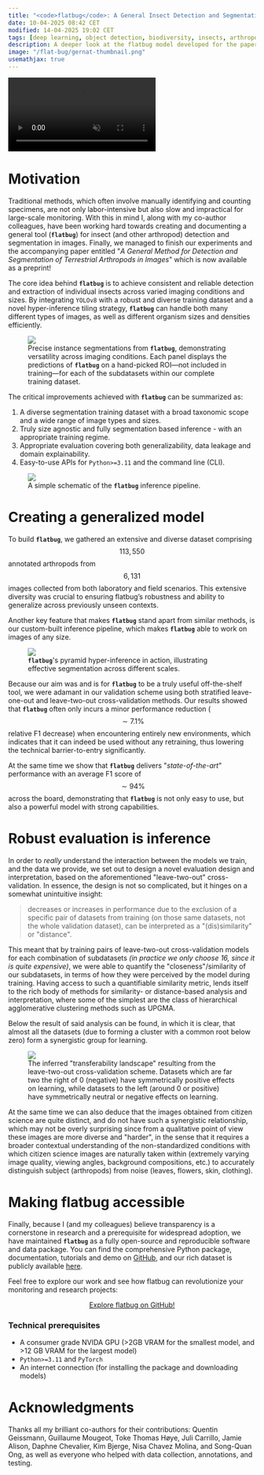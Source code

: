 ```yaml
---
title: "<code>flatbug</code>: A General Insect Detection and Segmentation Model"
date: 10-04-2025 08:42 CET
modified: 14-04-2025 19:02 CET
tags: [deep learning, object detection, biodiversity, insects, arthropods]
description: A deeper look at the flatbug model developed for the paper 'A General Method for Detection and Segmentation of Terrestrial Arthropods in Images'
image: "/flat-bug/gernat-thumbnail.png"
usemathjax: true
---
```


<video loop="true" autoplay="autoplay" muted>
  <source src="/flat-bug/fb_promo.mp4" type="video/mp4">
  Your browser does not support the video tag.
</video>

# Motivation
Traditional methods, which often involve manually identifying and counting specimens, are not only labor-intensive but also slow and impractical for large-scale monitoring. With this in mind I, along with my co-author colleagues, have been working hard towards creating and documenting a general tool (**`flatbug`**) for insect (and other arthropod) detection and segmentation in images. Finally, we managed to finish our experiments and the accompanying paper entitled "*A General Method for Detection and Segmentation of Terrestrial Arthropods in Images*" which is now available as a preprint! 

The core idea behind **`flatbug`** is to achieve consistent and reliable detection and extraction of individual insects across varied imaging conditions and sizes. By integrating `YOLOv8` with a robust and diverse training dataset and a novel hyper-inference tiling strategy, **`flatbug`** can handle both many different types of images, as well as different organism sizes and densities efficiently.

<figure>
    <img src="/flat-bug/prediction_mosaic.jpg">
    <figcaption> Precise instance segmentations from <code style="font-weight: bold;">flatbug</code>, demonstrating versatility across imaging conditions. Each panel displays the predictions of <code style="font-weight: bold;">flatbug</code> on a hand-picked ROI&mdash;not included in training&mdash;for each of the subdatasets within our complete training dataset. </figcaption>
</figure>

The critical improvements achieved with **`flatbug`** can be summarized as:

1. A diverse segmentation training dataset with a broad taxonomic scope and a wide range of image types and sizes.
2. Truly size agnostic and fully segmentation based inference - with an appropriate training regime.
3. Appropriate evaluation covering both generalizability, data leakage and domain explainability.
4. Easy-to-use APIs for `Python>=3.11` and the command line (CLI).

<figure>
    <img src="/flat-bug/inference_flowchart.svg">
    <figcaption> A simple schematic of the <code style="font-weight: bold;">flatbug</code> inference pipeline. </figcaption>
</figure>

# Creating a generalized model
To build **`flatbug`**, we gathered an extensive and diverse dataset comprising $$ 113,550 $$ annotated arthropods from $$ 6,131 $$ images collected from both laboratory and field scenarios. This extensive diversity was crucial to ensuring flatbug’s robustness and ability to generalize across previously unseen contexts.

Another key feature that makes **`flatbug`** stand apart from similar methods, is our custom-built inference pipeline, which makes **`flatbug`** able to work on images of any size. 

<figure>
    <img src="/flat-bug/pyramid_tiling_visualization.png">
    <figcaption> <code style="font-weight: bold;">flatbug</code>'s pyramid hyper-inference in action, illustrating effective segmentation across different scales.</figcaption>
</figure>

Because our aim was and is for **`flatbug`** to be a truly useful off-the-shelf tool, we were adamant in our validation scheme using both stratified leave-one-out and leave-two-out cross-validation methods. Our results showed that **`flatbug`** often only incurs a minor performance reduction ($$ \sim 7.1 \% $$ relative F1 decrease) when encountering entirely new environments, which indicates that it can indeed be used without any retraining, thus lowering the technical barrier-to-entry significantly.

At the same time we show that **`flatbug`** delivers "*state-of-the-art*" performance with an average F1 score of $$ \sim 94 \% $$ across the board, demonstrating that **`flatbug`** is not only easy to use, but also a powerful model with strong capabilities.

# Robust evaluation is inference
In order to *really* understand the interaction between the models we train, and the data we provide, we set out to design a novel evaluation design and interpretation, based on the aforementioned "leave-two-out" cross-validation. In essence, the design is not so complicated, but it hinges on a somewhat unintuitive insight:

> decreases or increases in performance due to the exclusion of a specific pair of datasets from training (on those same datasets, not the whole validation dataset), can be interpreted as a "(dis)similarity" or "distance".

This meant that by training pairs of leave-two-out cross-validation models for each combination of subdatasets *(in practice we only choose 16, since it is quite expensive)*, we were able to quantify the "closeness"/similarity of our subdatasets, in terms of how they were perceived by the model during training. Having access to such a quantifiable similarity metric, lends itself to the rich body of methods for similarity- or distance-based analysis and interpretation, where some of the simplest are the class of hierarchical agglomerative clustering methods such as UPGMA. 

Below the result of said analysis can be found, in which it is clear, that almost all the datasets (due to forming a cluster with a common root below zero) form a synergistic group for learning. 

<figure>
    <img src="/flat-bug/leave_two_out_tree.png">
    <figcaption> The inferred "transferability landscape" resulting from the leave-two-out cross-validation scheme. Datasets which are far two the right of 0 (negative) have symmetrically positive effects on learning, while datasets to the left (around 0 or positive) have symmetrically neutral or negative effects on learning. </figcaption>
</figure>

At the same time we can also deduce that the images obtained from citizen science are quite distinct, and do not have such a synergistic relationship, which may not be overly surprising since from a qualitative point of view these images are more diverse and "harder", in the sense that it requires a broader contextual understanding of the non-standardized conditions with which citizen science images are naturally taken within (extremely varying image quality, viewing angles, background compositions, etc.) to accurately distinguish subject (arthropods) from noise (leaves, flowers, skin, clothing).


# Making flatbug accessible
Finally, because I (and my colleagues) believe transparency is a cornerstone in research and a prerequisite for widespread adoption, we have maintained **`flatbug`** as a fully open-source and reproducible software and data package. You can find the comprehensive Python package, documentation, tutorials and demo on [GitHub](https://github.com/darsa-group/flat-bug/), and our rich dataset is publicly available [here](https://doi.org/10.5281/zenodo.14761447). 

Feel free to explore our work and see how flatbug can revolutionize your monitoring and research projects:

<a href="https://github.com/darsa-group/flat-bug/" style="text-decoration: underline; text-align: center; display: block;"> Explore flatbug on GitHub! </a>

### Technical prerequisites
* A consumer grade NVIDA GPU (>2GB VRAM for the smallest model, and >12 GB VRAM for the largest model)
* `Python>=3.11` and `PyTorch`
* An internet connection (for installing the package and downloading models)

# Acknowledgments
Thanks all my brilliant co-authors for their contributions: Quentin Geissmann, Guillaume Mougeot, Toke Thomas Høye, Juli Carrillo, Jamie Alison, Daphne Chevalier, Kim Bjerge, Nisa Chavez Molina, and Song-Quan Ong, as well as everyone who helped with data collection, annotations, and testing.